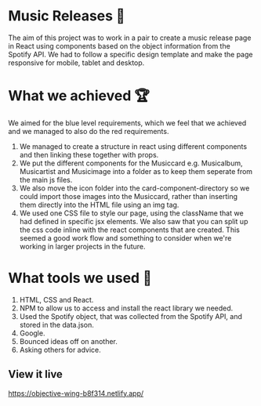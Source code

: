 # Music Releases 🎵
The aim of this project was to work in a pair to create a music release page in React using components based on the object information from the Spotify API. 
We had to follow a specific design template and make the page responsive for mobile, tablet and desktop. 

# What we achieved 🏆
We aimed for the blue level requirements, which we feel that we achieved and we managed to also do the red requirements.
1. We managed to create a structure in react using different components and then linking these together with props.
2. We put the different components for the Musiccard e.g. Musicalbum, Musicartist and Musicimage into a folder as to keep them seperate from the main js files.
3. We also move the icon folder into the card-component-directory so we could import those images into the Musiccard, rather than inserting them directly into the HTML file using an img tag.
4. We used one CSS file to style our page, using the className that we had defined in specific jsx elements. We also saw that you can split up the css code inline with the react components that are created. This seemed a good work flow and something to consider when we're working in larger projects in the future. 

# What tools we used 🧰
1. HTML, CSS and React.
2. NPM to allow us to access and install the react library we needed.
3. Used the Spotify object, that was collected from the Spotify API, and stored in the data.json.
4. Google.
5. Bounced ideas off on another.
6. Asking others for advice.

## View it live
https://objective-wing-b8f314.netlify.app/
